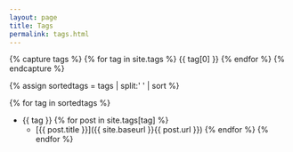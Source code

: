 ```yaml
---
layout: page
title: Tags
permalink: tags.html
---
```


{% capture tags %}
  {% for tag in site.tags %}
    {{ tag[0] }}
  {% endfor %}
{% endcapture %}

{% assign sortedtags = tags | split:' ' | sort %}

{% for tag in sortedtags %}
  - {{ tag }}
  {% for post in site.tags[tag] %}
    - [{{ post.title }}]({{ site.baseurl }}{{ post.url }})
  {% endfor %}
{% endfor %}
